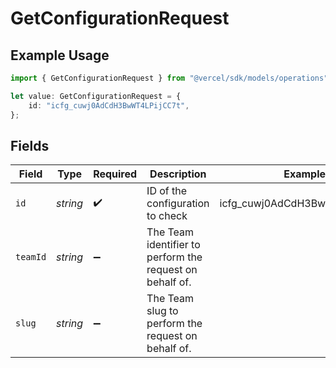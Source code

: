 # GetConfigurationRequest

## Example Usage

```typescript
import { GetConfigurationRequest } from "@vercel/sdk/models/operations";

let value: GetConfigurationRequest = {
    id: "icfg_cuwj0AdCdH3BwWT4LPijCC7t",
};
```

## Fields

| Field                                                    | Type                                                     | Required                                                 | Description                                              | Example                                                  |
| -------------------------------------------------------- | -------------------------------------------------------- | -------------------------------------------------------- | -------------------------------------------------------- | -------------------------------------------------------- |
| `id`                                                     | *string*                                                 | :heavy_check_mark:                                       | ID of the configuration to check                         | icfg_cuwj0AdCdH3BwWT4LPijCC7t                            |
| `teamId`                                                 | *string*                                                 | :heavy_minus_sign:                                       | The Team identifier to perform the request on behalf of. |                                                          |
| `slug`                                                   | *string*                                                 | :heavy_minus_sign:                                       | The Team slug to perform the request on behalf of.       |                                                          |